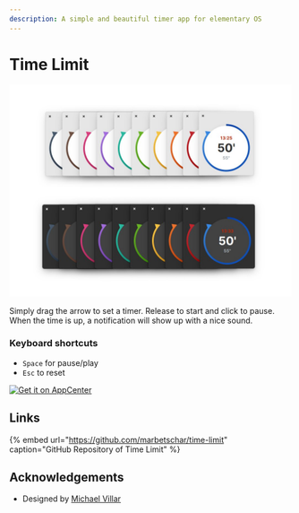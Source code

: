 ```yaml
---
description: A simple and beautiful timer app for elementary OS
---
```


# Time Limit

![Time Limit supports Dark Mode on elementary OS 6 Odin](../.gitbook/assets/com.github.marbetschar.time-limit.jpg)

Simply drag the arrow to set a timer. Release to start and click to pause. When the time is up, a notification will show up with a nice sound.

### Keyboard shortcuts

* `Space` for pause/play
* `Esc` to reset

[![Get it on AppCenter](https://appcenter.elementary.io/badge.svg)](https://appcenter.elementary.io/com.github.marbetschar.time-limit)

## Links

{% embed url="https://github.com/marbetschar/time-limit" caption="GitHub Repository of Time Limit" %}

## Acknowledgements

* Designed by [Michael Villar](https://github.com/michaelvillar/timer-app)

